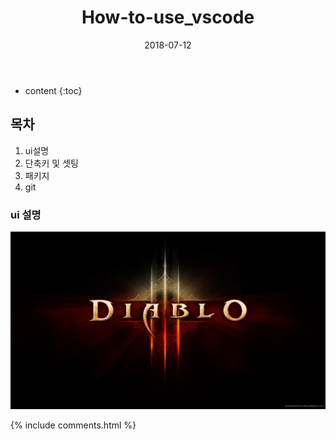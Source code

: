 ﻿---
layout:  post 
title:  "How-to-use_vscode"
date: 2018-07-12
categories: explanation 
tags: vscode
---

* content
{:toc}

## 목차
1. ui설명
2. 단축키 및 셋팅
3. 패키지
4. git

### ui 설명
![Alt text](/img/diablo-3-hd-logo.jpg)


{% include comments.html %}